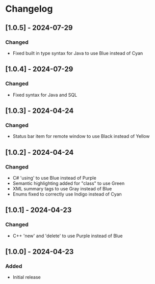 # Changelog

## [1.0.5] - 2024-07-29

### Changed

- Fixed built in type syntax for Java to use Blue instead of Cyan

## [1.0.4] - 2024-07-29

### Changed

- Fixed syntax for Java and SQL

## [1.0.3] - 2024-04-24

### Changed

- Status bar item for remote window to use Black instead of Yellow

## [1.0.2] - 2024-04-24

### Changed

- C# 'using' to use Blue instead of Purple
- Semantic highlighting added for "class" to use Green
- XML summary tags to use Gray instead of Blue
- Enums fixed to correctly use Indigo instead of Cyan

## [1.0.1] - 2024-04-23

### Changed

- C++ 'new' and 'delete' to use Purple instead of Blue


## [1.0.0] - 2024-04-23

### Added

- Initial release
